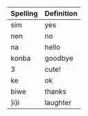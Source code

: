 | Spelling | Definition |
| -------- | ---------- |
| sim | yes | 
| nen | no |
| na | hello |
| konba | goodbye |
| 3 | cute! |
| ke | ok |
| biwe | thanks |
| }i}i | laughter |
